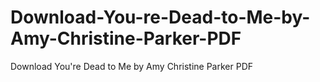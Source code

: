 # Download-You-re-Dead-to-Me-by-Amy-Christine-Parker-PDF
Download You're Dead to Me by Amy Christine Parker PDF
